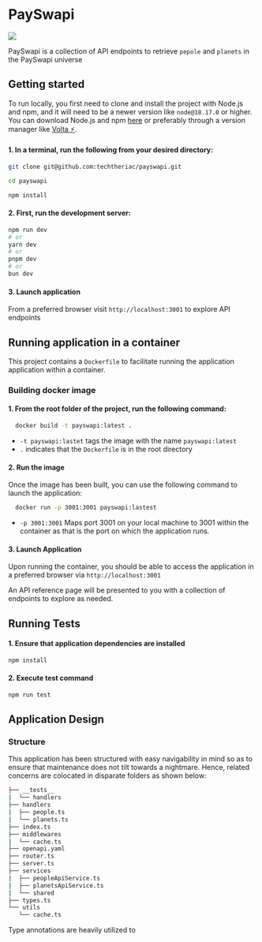 # PaySwapi

<img src="https://res.cloudinary.com/techtheriac/image/upload/v1729711774/payswapi_llvxj4.png" >

PaySwapi is a collection of API endpoints to retrieve `pepole` and `planets` in the PaySwapi universe

## Getting started

To run locally, you first need to clone and install the project with Node.js and npm, and it will need to be a newer version like `node@18.17.0` or higher. You can download Node.js and npm [here](https://nodejs.org) or preferably through a version manager like [Volta ⚡](https://volta.sh/).

#### 1. In a terminal, run the following from your desired directory:

```sh
git clone git@github.com:techtheriac/payswapi.git

cd payswapi

npm install
```

#### 2. First, run the development server:

```bash
npm run dev
# or
yarn dev
# or
pnpm dev
# or
bun dev
```

#### 3. Launch application

From a preferred browser visit `http://localhost:3001` to explore API endpoints

## Running application in a container

This project contains a `Dockerfile` to facilitate running the application application within a container.

### Building docker image

#### 1. From the root folder of the project, run the following command:

```sh
  docker build -t payswapi:latest .
```

- `-t payswapi:lastet` tags the image with the name `payswapi:latest`
- `.` indicates that the `Dockerfile` is in the root directory

#### 2. Run the image

Once the image has been built, you can use the following command to launch the application:

```sh
  docker run -p 3001:3001 payswapi:lastest
```

- `-p 3001:3001` Maps port 3001 on your local machine to 3001 within the container as that is the port on which the application runs.

#### 3. Launch Application

Upon running the container, you should be able to access the application in a preferred browser via `http://localhost:3001`

An API reference page will be presented to you with a collection of endpoints to explore as needed.

## Running Tests

#### 1. Ensure that application dependencies are installed

```sh
npm install
```

#### 2. Execute test command

```sh
npm run test
```

## Application Design

### Structure

This application has been structured with easy navigability in mind so as to ensure that maintenance does not tilt towards a nightmare. Hence, related concerns are colocated in disparate folders as shown below:

```sh
├── __tests__
|  └── handlers
├── handlers
|  ├── people.ts
|  └── planets.ts
├── index.ts
├── middlewares
|  └── cache.ts
├── openapi.yaml
├── router.ts
├── server.ts
├── services
|  ├── peopleApiService.ts
|  ├── planetsApiService.ts
|  └── shared
├── types.ts
└── utils
   └── cache.ts
```

Type annotations are heavily utilized to
